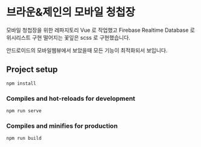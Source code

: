 # 브라운&제인의 모바일 청첩장
모바일 청첩장을 위한 레파지토리
Vue 로 작업했고 Firebase Realtime Database 로 위시리스트 구현
떨어지는 꽃잎은 scss 로 구현했습니다. 

안드로이드의 모바일웹뷰에서 보았을때 모든 기능이 최적화되서 보입니다.

## Project setup
```
npm install
```

### Compiles and hot-reloads for development
```
npm run serve
```

### Compiles and minifies for production
```
npm run build
```

